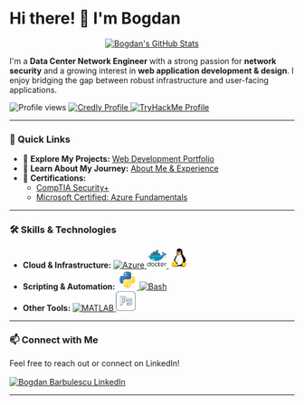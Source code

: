# Hi there! 👋 I'm Bogdan

<p align="center">
  <a href="https://github.com/bogdanbarbulescu">
    <img src="https://github-readme-stats.vercel.app/api?username=bogdanbarbulescu&theme=dark&show_icons=true&hide_border=true&count_private=false" alt="Bogdan's GitHub Stats" />
  </a>
</p>

I'm a **Data Center Network Engineer** with a strong passion for **network security** and a growing interest in **web application development & design**. I enjoy bridging the gap between robust infrastructure and user-facing applications.

<p align="left">
  <!-- Profile Views Badge -->
  <img src="https://komarev.com/ghpvc/?username=bogdanbarbulescu&label=Profile%20views&color=0e75b6&style=flat-square" alt="Profile views" />
  <!-- Credly Badge -->
  <a href="https://www.credly.com/users/bogdan-barbulescu.914cdc46/badges" rel="nofollow">
    <img src="https://img.shields.io/badge/-Credly-FF6B00?style=flat-square&logo=credly&logoColor=white" alt="Credly Profile" />
  </a>
  <!-- TryHackMe Badge -->
  <a href="https://tryhackme.com/p/V.B." rel="nofollow">
    <img src="https://img.shields.io/badge/-TryHackMe-212C42?style=flat-square&logo=tryhackme&logoColor=white" alt="TryHackMe Profile" />
  </a>
</p>

---

### 📌 Quick Links

*   🚀 **Explore My Projects:** [Web Development Portfolio](https://bogdanbarbulescu.github.io/web-development-projects.html)
*   📄 **Learn About My Journey:** [About Me & Experience](https://bogdanbarbulescu.github.io/about-me.html)
*   🏅 **Certifications:**
    *   [CompTIA Security+](https://www.credly.com/badges/60d7a784-4c3b-46f8-b0f3-524ba67af221)
    *   [Microsoft Certified: Azure Fundamentals](https://www.credly.com/badges/394cdaf5-322b-41e2-a1c6-9f62fd2b03e4)

---

### 🛠️ Skills & Technologies

*   **Cloud & Infrastructure:**
    <a href="https://azure.microsoft.com/en-in/" target="_blank" rel="noreferrer"> <img src="https://www.vectorlogo.zone/logos/microsoft_azure/microsoft_azure-icon.svg" alt="Azure" width="35" height="35"/> </a>
    <a href="https://www.docker.com/" target="_blank" rel="noreferrer"> <img src="https://raw.githubusercontent.com/devicons/devicon/master/icons/docker/docker-original-wordmark.svg" alt="Docker" width="35" height="35"/> </a>
    <a href="https://www.linux.org/" target="_blank" rel="noreferrer"> <img src="https://raw.githubusercontent.com/devicons/devicon/master/icons/linux/linux-original.svg" alt="Linux" width="35" height="35"/> </a>
*   **Scripting & Automation:**
    <a href="https://www.python.org" target="_blank" rel="noreferrer"> <img src="https://raw.githubusercontent.com/devicons/devicon/master/icons/python/python-original.svg" alt="Python" width="35" height="35"/> </a>
    <a href="https://www.gnu.org/software/bash/" target="_blank" rel="noreferrer"> <img src="https://www.vectorlogo.zone/logos/gnu_bash/gnu_bash-icon.svg" alt="Bash" width="35" height="35"/> </a>
*   **Other Tools:**
    <a href="https://www.mathworks.com/" target="_blank" rel="noreferrer"> <img src="https://upload.wikimedia.org/wikipedia/commons/2/21/Matlab_Logo.png" alt="MATLAB" width="35" height="35"/> </a>
    <a href="https://www.photoshop.com/en" target="_blank" rel="noreferrer"> <img src="https://raw.githubusercontent.com/devicons/devicon/master/icons/photoshop/photoshop-line.svg" alt="Photoshop" width="35" height="35"/> </a>

---

### 📫 Connect with Me

Feel free to reach out or connect on LinkedIn!

<p align="left">
  <a href="https://www.linkedin.com/in/bogdan-barbulescu/" target="_blank" rel="nofollow">
    <img align="center" src="https://raw.githubusercontent.com/rahuldkjain/github-profile-readme-generator/master/src/images/icons/Social/linked-in-alt.svg" alt="Bogdan Barbulescu LinkedIn" height="30" width="40" />
  </a>
</p>

---
